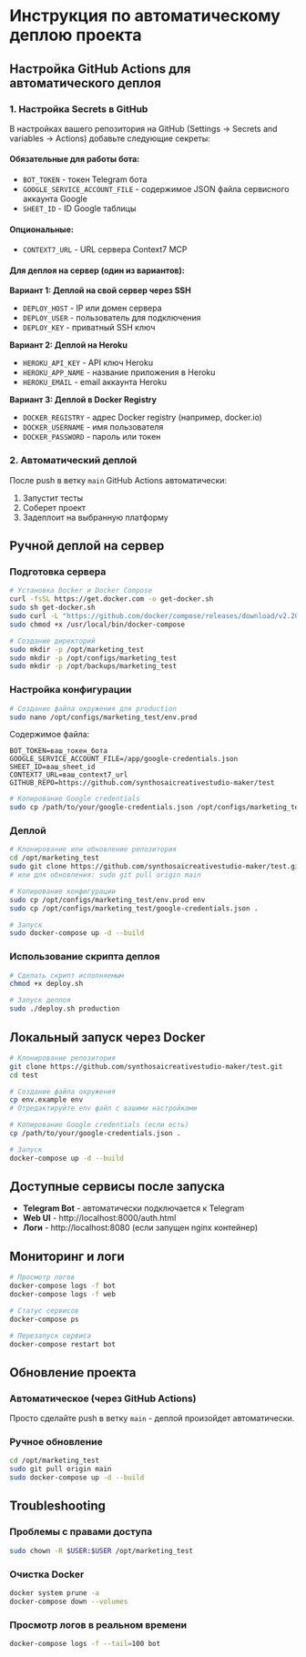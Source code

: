 # Инструкция по автоматическому деплою проекта

## Настройка GitHub Actions для автоматического деплоя

### 1. Настройка Secrets в GitHub

В настройках вашего репозитория на GitHub (Settings → Secrets and variables → Actions) добавьте следующие секреты:

#### Обязательные для работы бота:
- `BOT_TOKEN` - токен Telegram бота
- `GOOGLE_SERVICE_ACCOUNT_FILE` - содержимое JSON файла сервисного аккаунта Google
- `SHEET_ID` - ID Google таблицы

#### Опциональные:
- `CONTEXT7_URL` - URL сервера Context7 MCP

#### Для деплоя на сервер (один из вариантов):

**Вариант 1: Деплой на свой сервер через SSH**
- `DEPLOY_HOST` - IP или домен сервера
- `DEPLOY_USER` - пользователь для подключения
- `DEPLOY_KEY` - приватный SSH ключ

**Вариант 2: Деплой на Heroku**
- `HEROKU_API_KEY` - API ключ Heroku
- `HEROKU_APP_NAME` - название приложения в Heroku
- `HEROKU_EMAIL` - email аккаунта Heroku

**Вариант 3: Деплой в Docker Registry**
- `DOCKER_REGISTRY` - адрес Docker registry (например, docker.io)
- `DOCKER_USERNAME` - имя пользователя
- `DOCKER_PASSWORD` - пароль или токен

### 2. Автоматический деплой

После push в ветку `main` GitHub Actions автоматически:
1. Запустит тесты
2. Соберет проект
3. Задеплоит на выбранную платформу

## Ручной деплой на сервер

### Подготовка сервера

```bash
# Установка Docker и Docker Compose
curl -fsSL https://get.docker.com -o get-docker.sh
sudo sh get-docker.sh
sudo curl -L "https://github.com/docker/compose/releases/download/v2.20.0/docker-compose-$(uname -s)-$(uname -m)" -o /usr/local/bin/docker-compose
sudo chmod +x /usr/local/bin/docker-compose

# Создание директорий
sudo mkdir -p /opt/marketing_test
sudo mkdir -p /opt/configs/marketing_test
sudo mkdir -p /opt/backups/marketing_test
```

### Настройка конфигурации

```bash
# Создание файла окружения для production
sudo nano /opt/configs/marketing_test/env.prod
```

Содержимое файла:
```
BOT_TOKEN=ваш_токен_бота
GOOGLE_SERVICE_ACCOUNT_FILE=/app/google-credentials.json
SHEET_ID=ваш_sheet_id
CONTEXT7_URL=ваш_context7_url
GITHUB_REPO=https://github.com/synthosaicreativestudio-maker/test
```

```bash
# Копирование Google credentials
sudo cp /path/to/your/google-credentials.json /opt/configs/marketing_test/
```

### Деплой

```bash
# Клонирование или обновление репозитория
cd /opt/marketing_test
sudo git clone https://github.com/synthosaicreativestudio-maker/test.git .
# или для обновления: sudo git pull origin main

# Копирование конфигурации
sudo cp /opt/configs/marketing_test/env.prod env
sudo cp /opt/configs/marketing_test/google-credentials.json .

# Запуск
sudo docker-compose up -d --build
```

### Использование скрипта деплоя

```bash
# Сделать скрипт исполняемым
chmod +x deploy.sh

# Запуск деплоя
sudo ./deploy.sh production
```

## Локальный запуск через Docker

```bash
# Клонирование репозитория
git clone https://github.com/synthosaicreativestudio-maker/test.git
cd test

# Создание файла окружения
cp env.example env
# Отредактируйте env файл с вашими настройками

# Копирование Google credentials (если есть)
cp /path/to/your/google-credentials.json .

# Запуск
docker-compose up -d --build
```

## Доступные сервисы после запуска

- **Telegram Bot** - автоматически подключается к Telegram
- **Web UI** - http://localhost:8000/auth.html
- **Логи** - http://localhost:8080 (если запущен nginx контейнер)

## Мониторинг и логи

```bash
# Просмотр логов
docker-compose logs -f bot
docker-compose logs -f web

# Статус сервисов
docker-compose ps

# Перезапуск сервиса
docker-compose restart bot
```

## Обновление проекта

### Автоматическое (через GitHub Actions)
Просто сделайте push в ветку `main` - деплой произойдет автоматически.

### Ручное обновление
```bash
cd /opt/marketing_test
sudo git pull origin main
sudo docker-compose up -d --build
```

## Troubleshooting

### Проблемы с правами доступа
```bash
sudo chown -R $USER:$USER /opt/marketing_test
```

### Очистка Docker
```bash
docker system prune -a
docker-compose down --volumes
```

### Просмотр логов в реальном времени
```bash
docker-compose logs -f --tail=100 bot
```